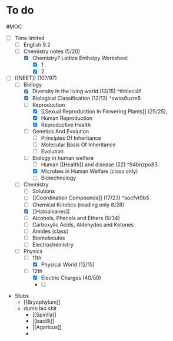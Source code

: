 # To do
#MOC 
- [ ] Time limited
	- [ ] English 9.2
	- [ ] Chemistry notes (5/20)
		- [x] Chemistry? Lattice Enthalpy Worksheet
			- [x] 1
			- [x] 2

- [ ] [[NEET]] (10?/97)
	- [ ] Biology
		- [x] Diversity In the living world (13/15) ^thhleci4f
		- [x] Biological Classification (12/13) ^swss6uzm5
		- [ ] Reproduction
			- [x] [[Sexual Reproduction In Flowering Plants]] (25/25), 
			- [x] Human Reproduction
			- [x] Reproductive Health
		- [ ] Genetics And Evolution
			- [ ] Principles Of Inheritance
			- [ ] Molecular Basis Of Inheritance
			- [ ] Evolution 
		- [ ] Biology in human welfare
			- [ ] Human [[Health]] and disease (22) ^94bnzpo83
			- [x] Microbes in Human Welfare (class only)
			- [ ] Biotechnology
	- [ ] Chemistry
		- [ ] Solutions
		- [ ] [[Coordination Compounds]] (17/23) ^socfvt9b5
		- [ ] Chemical Kinetics (reading only 8/28)
		- [x] [[Haloalkanes]] 
		- [ ] Alcohols, Phenols and Ethers (9/34)
		- [ ] Carboxylic Acids, Aldehydes and Ketones
		- [ ] Amides (class)
		- [ ] Biomolecules 
		- [ ] Electrochemistry
	- [ ] Physics
		- [ ] 11th
			- [x] Physical World (12/15)
		- [ ] 12th
			- [x] Electric Charges (40/50)
			- [ ] 



- Stubs
	- [[Bryophylum]]
	- dumb bio shit
		- [[Spirilla]]
		- [[bacilli]]
		- [[Agaricus]]
		- 